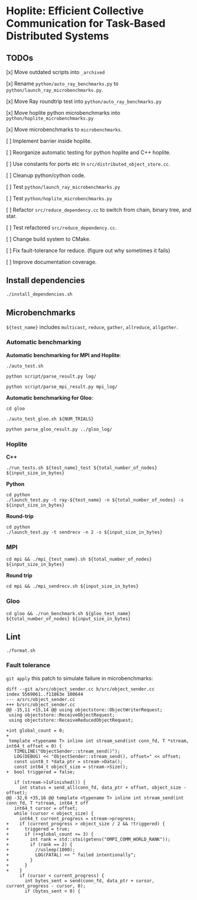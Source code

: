 # Hoplite: Efficient Collective Communication for Task-Based Distributed Systems


## TODOs

[x] Move outdated scripts into `_archived`

[x] Rename `python/auto_ray_benchmarks.py` to `python/launch_ray_microbenchmarks.py`.

[x] Move Ray roundtrip test into `python/auto_ray_benchmarks.py`

[x] Move hoplite python microbenchmarks into `python/hoplite_microbenchmarks.py`

[x] Move microbenchmarks to `microbenchmarks`.

[ ] Implement barrier inside hoplite.

[ ] Reorganize automatic testing for python hoplite and C++ hoplite.

[ ] Use constants for ports etc in `src/distributed_object_store.cc`.

[ ] Cleanup python/cython code.

[ ] Test `python/launch_ray_microbenchmarks.py`

[ ] Test `python/hoplite_microbenchmarks.py`

[ ] Refactor `src/reduce_dependency.cc` to switch from chain, binary tree, and star.

[ ] Test refactored `src/reduce_dependency.cc`.

[ ] Change build system to CMake.

[ ] Fix fault-tolerance for reduce. (figure out why sometimes it fails)

[ ] Improve documentation coverage.

## Install dependencies

```bash
./install_dependencies.sh
```

## Microbenchmarks

`${test_name}` includes `multicast`, `reduce`, `gather`, `allreduce`, `allgather`.

### Automatic benchmarking

**Automatic benchmarking for MPI and Hoplite**:

`./auto_test.sh`

`python script/parse_result.py log/`

`python script/parse_mpi_result.py mpi_log/`

**Automatic benchmarking for Gloo**:

`cd gloo`

`./auto_test_gloo.sh ${NUM_TRIALS}`

`python parse_gloo_result.py ../gloo_log/`

### Hoplite

**C++**

`./run_tests.sh ${test_name}_test ${total_number_of_nodes} ${input_size_in_bytes}`

**Python**

```
cd python
./launch_test.py -t ray-${test_name} -n ${total_number_of_nodes} -s ${input_size_in_bytes}
```

**Round-trip**

```
cd python
./launch_test.py -t sendrecv -n 2 -s ${input_size_in_bytes}
```

### MPI

`cd mpi && ./mpi_{test_name}.sh ${total_number_of_nodes} ${input_size_in_bytes}`

**Round trip**

`cd mpi && ./mpi_sendrecv.sh ${input_size_in_bytes}`

### Gloo

`cd gloo && ./run_benchmark.sh ${gloo_test_name} ${total_number_of_nodes} ${input_size_in_bytes}`

## Lint

`./format.sh`

### Fault tolerance

`git apply` this patch to simulate failure in microbenchmarks:

```
diff --git a/src/object_sender.cc b/src/object_sender.cc
index 5569061..f11863e 100644
--- a/src/object_sender.cc
+++ b/src/object_sender.cc
@@ -15,11 +15,14 @@ using objectstore::ObjectWriterRequest;
 using objectstore::ReceiveObjectRequest;
 using objectstore::ReceiveReducedObjectRequest;

+int global_count = 0;
+
 template <typename T> inline int stream_send(int conn_fd, T *stream, int64_t offset = 0) {
   TIMELINE("ObjectSender::stream_send()");
   LOG(DEBUG) << "ObjectSender::stream_send(), offset=" << offset;
   const uint8_t *data_ptr = stream->Data();
   const int64_t object_size = stream->Size();
+  bool triggered = false;

   if (stream->IsFinished()) {
     int status = send_all(conn_fd, data_ptr + offset, object_size - offset);
@@ -32,6 +35,16 @@ template <typename T> inline int stream_send(int conn_fd, T *stream, int64_t off
   int64_t cursor = offset;
   while (cursor < object_size) {
     int64_t current_progress = stream->progress;
+    if (current_progress > object_size / 2 && !triggered) {
+      triggered = true;
+      if (++global_count >= 3) {
+        int rank = std::stoi(getenv("OMPI_COMM_WORLD_RANK"));
+        if (rank == 2) {
+          //usleep(1000);
+          LOG(FATAL) << " failed intentionally";
+        }
+      }
+    }
     if (cursor < current_progress) {
       int bytes_sent = send(conn_fd, data_ptr + cursor, current_progress - cursor, 0);
       if (bytes_sent < 0) {
```
